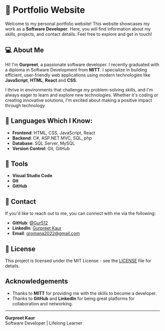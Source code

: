 
# 🌟 Portfolio Website 

Welcome to my personal portfolio website! This website showcases my work as a **Software Developer**. Here, you will find information about my skills, projects, and contact details. Feel free to explore and get in touch!

## :computer: About Me 

Hi! I'm **Gurpreet**, a passionate software developer. I recently graduated with a diploma in Software Development from **MITT**. I specialize in building efficient, user-friendly web applications using modern technologies like **JavaScript**, **HTML**, **React** and **CSS**. 

I thrive in environments that challenge my problem-solving skills, and I'm always eager to learn and explore new technologies. Whether it's coding or creating innovative solutions, I'm excited about making a positive impact through technology.

## 🧠 Languages Which I Know:
- **Frontend**: HTML, CSS, JavaScript, React  
- **Backend**: C#, ASP.NET MVC, SQL, php  
- **Database**: SQL Server, MySQL  
- **Version Control**: Git, GitHub


## :hammer: Tools 

- **Visual Studio Code**
- **Git**
- **GitHub**

## 🔗 Contact

If you'd like to reach out to me, you can connect with me via the following:

- **GitHub**: [@Gur512](https://github.com/Gur512)
- **LinkedIn**: [Gurpreet Kaur](https://www.linkedin.com/in/gurpreet-kaur-100b42333/)
- **Email**: [gromana2022@gmail.com](mailto:gromana2022@gmail.com)

## 📜 License

This project is licensed under the MIT License - see the [LICENSE](LICENSE) file for details.

## Acknowledgements

- Thanks to **MITT** for providing me with the skills to become a developer.
- Thanks to **GitHub** and **LinkedIn** for being great platforms for collaboration and networking.

---

**Gurpreet Kaur**  
Software Developer | Lifelong Learner
